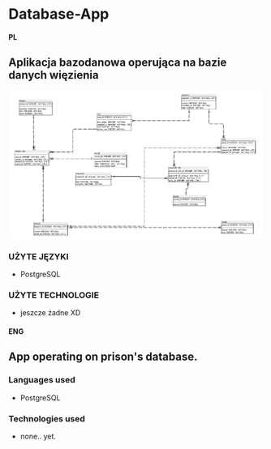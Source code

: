 # Database-App
#### PL
## Aplikacja bazodanowa operująca na bazie danych więzienia
![Diagram erd](Diagram/diagram.png)

### UŻYTE JĘZYKI
* PostgreSQL

### UŻYTE TECHNOLOGIE
* jeszcze żadne XD

#### ENG
## App operating on prison's database.

### Languages used
* PostgreSQL

### Technologies used
* none.. yet.
